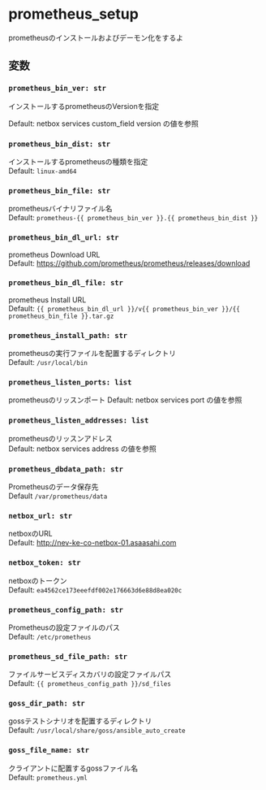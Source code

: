 # prometheus_setup

prometheusのインストールおよびデーモン化をするよ  
## 変数

### `prometheus_bin_ver: str`

インストールするprometheusのVersionを指定  

Default: netbox services custom_field version の値を参照  

### `prometheus_bin_dist: str`

インストールするprometheusの種類を指定  
Default: `linux-amd64`  

### `prometheus_bin_file: str`

prometheusバイナリファイル名  
Default: `prometheus-{{ prometheus_bin_ver }}.{{ prometheus_bin_dist }}`  

### `prometheus_bin_dl_url: str`

prometheus Download URL  
Default: https://github.com/prometheus/prometheus/releases/download  

### `prometheus_bin_dl_file: str`

prometheus Install URL  
Default: `{{ prometheus_bin_dl_url }}/v{{ prometheus_bin_ver }}/{{ prometheus_bin_file }}.tar.gz`  

### `prometheus_install_path: str`

prometheusの実行ファイルを配置するディレクトリ  
Default: `/usr/local/bin`  

### `prometheus_listen_ports: list`

prometheusのリッスンポート
Default: netbox services port の値を参照

### `prometheus_listen_addresses: list`

prometheusのリッスンアドレス  
Default: netbox services address の値を参照  

### `prometheus_dbdata_path: str`

Prometheusのデータ保存先  
Default `/var/prometheus/data`  

### `netbox_url: str`

netboxのURL  
Default: http://nev-ke-co-netbox-01.asaasahi.com  

### `netbox_token: str`

netboxのトークン  
Default: `ea4562ce173eeefdf002e176663d6e88d8ea020c`  

### `prometheus_config_path: str`  

Prometheusの設定ファイルのパス  
Default: `/etc/prometheus`  

### `prometheus_sd_file_path: str`

ファイルサービスディスカバリの設定ファイルパス  
Default: `{{ prometheus_config_path }}/sd_files`  

### `goss_dir_path: str`

gossテストシナリオを配置するディレクトリ  
Default: `/usr/local/share/goss/ansible_auto_create`  

### `goss_file_name: str`

クライアントに配置するgossファイル名  
Default: `prometheus.yml`  
